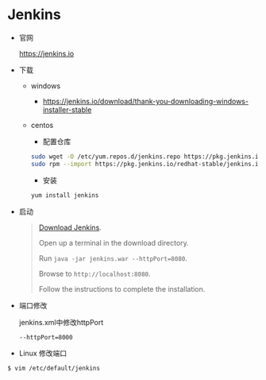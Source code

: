 # Jenkins

* 官网

  https://jenkins.io

* 下载

  * windows

    * https://jenkins.io/download/thank-you-downloading-windows-installer-stable

  * centos

    * 配置仓库

    ```bash
    sudo wget -O /etc/yum.repos.d/jenkins.repo https://pkg.jenkins.io/redhat-stable/jenkins.repo
    sudo rpm --import https://pkg.jenkins.io/redhat-stable/jenkins.io.key
    ```

    * 安装

    ```bash
    yum install jenkins
    ```

* 启动

  > [Download Jenkins](http://mirrors.jenkins.io/war-stable/latest/jenkins.war).
  >
  > Open up a terminal in the download directory.
  >
  > Run `java -jar jenkins.war --httpPort=8080`.
  >
  > Browse to `http://localhost:8080`.
  >
  > Follow the instructions to complete the installation.

* 端口修改

  jenkins.xml中修改httpPort

  ```xml
  --httpPort=8000 
  ```

* Linux 修改端口

```bash
$ vim /etc/default/jenkins
```

